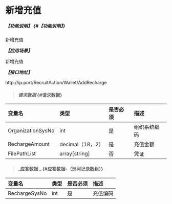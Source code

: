 # 新增充值

##### _【功能说明】_ {#【功能说明】}

新增充值

_**【应用场景】**_

新增充值

_**【接口地址】**_

http://ip:port/RecruitAction/Wallet/AddRecharge

> #### _请求数据_ {#请求数据}

| 变量名 | 类型 | 是否必须 | 描述 |
| :--- | :--- | :--- | :--- |
| OrganizationSysNo | int | 是 | 组织系统编码 |
| RechargeAmount | decimal（18，2） | 是 | 充值金额 |
| FilePathList |array[string] | 否 |凭证 |


> #### _应答数据 _ {#应答数据-（巡河记录数组）}

| 变量名 | 类型 | 是否必须 | 描述 |
| :--- | :--- | :--- | :--- |
| RechargeSysNo | int | 是 | 充值编码 |



